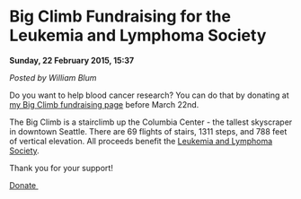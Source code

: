 <script type="text/javascript">
var metadata = { 
    blogVersion : 1,
    entryId : 'entry150223-003713',
    postDate : '2015-02-22T23:37:13Z'
};
</script>

# Big Climb Fundraising for the Leukemia and Lymphoma Society 

**Sunday, 22 February 2015, 15:37**

_Posted by William Blum_

Do you want to help blood cancer research? You can do that by donating at 
[my Big Climb fundraising page](http://www.llswa.org/site/TR/Events/BigClimb?px=1696060&amp;pg=personal&amp;fr_id=1460) before March 22nd.

The Big Climb is a stairclimb up the Columbia Center - the tallest skyscraper in downtown Seattle. There are 69 flights of stairs, 1311 steps, and 788 feet of vertical elevation. All proceeds benefit the [Leukemia and Lymphoma Society](http://www.lls.org/).

Thank you for your support!

[Donate <img src="../images/lls_thermometer.png" alt="" />](https://secure3.convio.net/llswa/site/Donation2;jsessionid=BFBEAB6B63531D2C0F87B276B1DEEDC5.app338b?2104.donation=form1&amp;idb=1865941136&amp;df_id=2104&amp;FR_ID=1460&amp;PROXY_ID=1696060&amp;PROXY_TYPE=20)